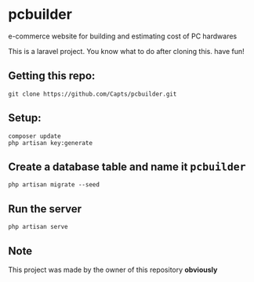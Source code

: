 # pcbuilder
e-commerce website for building and estimating cost of PC hardwares

<p class="label label-primary">This is a laravel project. You know what to do after cloning this. have fun!</p>

<h2>Getting this repo:</h2>
<code>git clone https://github.com/Capts/pcbuilder.git </code>
<br>
<h2>Setup:</h2>
<code>composer update</code><br>
<code>php artisan key:generate</code><br>

<h2>Create a database table and name it <kbd>pcbuilder</kbd></h2>
<code>php artisan migrate --seed</code><br>

<h2>Run the server</h2>
<code>php artisan serve</code>
<br>
<h2>Note</h2>
<p>This project was made by the owner of this repository <b>obviously</b></p>
